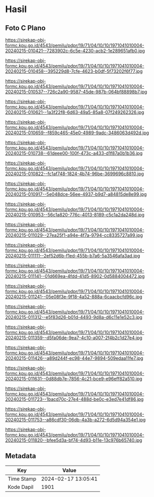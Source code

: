 # Hasil

## Foto C Plano

https://sirekap-obj-formc.kpu.go.id/4543/pemilu/pdpr/19/71/04/10/10/1971041010004-20240215-010421--7283902c-6c5e-4230-acb2-1e289651afb0.jpg

https://sirekap-obj-formc.kpu.go.id/4543/pemilu/pdpr/19/71/04/10/10/1971041010004-20240215-010458--395229d8-7cfe-4623-b0df-5f73202f6f77.jpg

https://sirekap-obj-formc.kpu.go.id/4543/pemilu/pdpr/19/71/04/10/10/1971041010004-20240215-010537--726c2a90-9587-45de-987b-064bf88898b7.jpg

https://sirekap-obj-formc.kpu.go.id/4543/pemilu/pdpr/19/71/04/10/10/1971041010004-20240215-010621--1a3f22f8-6d63-49a5-85a8-07f249262326.jpg

https://sirekap-obj-formc.kpu.go.id/4543/pemilu/pdpr/19/71/04/10/10/1971041010004-20240215-010659--f859c465-45e0-4989-9adc-3486063d492d.jpg

https://sirekap-obj-formc.kpu.go.id/4543/pemilu/pdpr/19/71/04/10/10/1971041010004-20240215-010738--61deee00-100f-473c-a433-d1f87a0b1b36.jpg

https://sirekap-obj-formc.kpu.go.id/4543/pemilu/pdpr/19/71/04/10/10/1971041010004-20240215-010822--fc1af748-1824-4b74-96be-3699696c8810.jpg

https://sirekap-obj-formc.kpu.go.id/4543/pemilu/pdpr/19/71/04/10/10/1971041010004-20240215-010917--5e048dce-56ee-4937-b9d7-a84815de8e99.jpg

https://sirekap-obj-formc.kpu.go.id/4543/pemilu/pdpr/19/71/04/10/10/1971041010004-20240215-010953--56c1a820-776c-4013-8189-c5c1a2da248d.jpg

https://sirekap-obj-formc.kpu.go.id/4543/pemilu/pdpr/19/71/04/10/10/1971041010004-20240215-011029--27ea25f1-a94e-4f7a-9794-cc8335727a99.jpg

https://sirekap-obj-formc.kpu.go.id/4543/pemilu/pdpr/19/71/04/10/10/1971041010004-20240215-011111--2ef52d6b-f1ed-455b-b7a6-5a3546afa3ad.jpg

https://sirekap-obj-formc.kpu.go.id/4543/pemilu/pdpr/19/71/04/10/10/1971041010004-20240215-011141--01d669ea-4fdd-41d5-8902-0d5884004472.jpg

https://sirekap-obj-formc.kpu.go.id/4543/pemilu/pdpr/19/71/04/10/10/1971041010004-20240215-011241--05e08f3e-9f18-4a52-888a-6caacbcfd96c.jpg

https://sirekap-obj-formc.kpu.go.id/4543/pemilu/pdpr/19/71/04/10/10/1971041010004-20240215-011312--e5f83d26-b01d-4493-9d8a-d6c11e1e52c3.jpg

https://sirekap-obj-formc.kpu.go.id/4543/pemilu/pdpr/19/71/04/10/10/1971041010004-20240215-011359--d5fa06de-9ea7-4c10-a007-2f4b2c1d27e4.jpg

https://sirekap-obj-formc.kpu.go.id/4543/pemilu/pdpr/19/71/04/10/10/1971041010004-20240215-011426--a89d244f-ec98-44e7-9894-509edaa11fe7.jpg

https://sirekap-obj-formc.kpu.go.id/4543/pemilu/pdpr/19/71/04/10/10/1971041010004-20240215-011631--0d88db7e-7856-4c21-bce9-e96eff82a510.jpg

https://sirekap-obj-formc.kpu.go.id/4543/pemilu/pdpr/19/71/04/10/10/1971041010004-20240215-011723--1bacd70c-27e4-488d-be0c-e3ed7e41df86.jpg

https://sirekap-obj-formc.kpu.go.id/4543/pemilu/pdpr/19/71/04/10/10/1971041010004-20240215-011753--a86cdf30-06db-4a3b-a272-6d5d94a354e1.jpg

https://sirekap-obj-formc.kpu.go.id/4543/pemilu/pdpr/19/71/04/10/10/1971041010004-20240215-011820--bfee5d3a-bf74-4d93-b11e-13c976b65740.jpg


## Metadata

| Key        | Value               |
| ---------- | ------------------- |
| Time Stamp | 2024-02-17 13:05:41 |
| Kode Dapil | 1901                |



